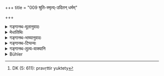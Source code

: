 +++
title = "009 श्रुति-स्मृत्य्-उदितन् धर्मम्"

+++

<details><summary>गङ्गानथ-मूलानुवादः</summary>

For the man performing the duty laid down by the revealed word and the recollections obtains fame here, and after death, unsurpassed happiness.—(9)
</details>

<details><summary>मेधातिथिः</summary>

यो नास्तिकतया वैदिकानि निष्फलानि कर्माणीति व्यामुह्य न तदनुष्ठाने प्रवर्तेत, तस्य प्रवृत्त्यर्थं सुहृद् भूत्वा दृष्टफलप्रदर्शनं करोति । तिष्ठतु तावद् अन्यत् फलम् । श्रुतौ स्मृतिषु च यद् **उदितम्** उक्तं धर्माख्यं कर्म तद् **अनुतिष्ठन्न् इह **अश्मिंल् लोके यावज् जीवति तावत् **कीर्तिं** प्रशस्यतां पूज्यतां सौभाग्यं लभते । न्याय्ये पथि स्थितो महापुण्यो ऽयम् इति सर्वेण पूज्यते । प्रियश् च सर्वस्य भवति । **प्रेत्य** देहान्तरे यस्माद् अन्यद् उत्तमं नास्ति तत् सुखं प्राप्नोति । प्रायेण स्वर्गकामस्याधिकारः, निरतिशया च प्रीतिः स्वर्गः, तत उच्यते **अनुत्तमम्** इति । तस्मान् नास्ति कस्यापि दृष्टफलार्थिनो ऽत्रैव प्रवृत्तिः प्रयुक्तेत्य्[^६४] एवंपरम् एतत् ॥ २.९ ॥


[^६४]:
     DK (5: 611): pravṛttir yuktety
</details>

<details><summary>गङ्गानथ-भाष्यानुवादः</summary>

There might be some one who, being an unbeliever, might form the misconception that the acts laid down in the Veda are fruitless, and omit to do them; hence with a view to induce such a man to undertake the performance of those acts, the Author, placing himself in the position of a friend, proceeds to indicate the. perceptible results that follow from the acts in question, to say nothing of other kinds of results.

The man who performs the act, known as ‘duty,’ ‘Dharma,’—which is ‘*laid down by the Revealed Word and the Recollections*—obtains ‘*here*,’ in this wold, as long as he lives, ‘*fame*,’ praise, honour, regard; that is, all men respect him and love him as one ‘who is firm in the rightful path and highly virtuous.’

‘*After death*,’—in another body—he obtains that ‘happiness’ superior to which there is no other happiness. As a matter of fact, almost all the acts are prescribed in the Veda as to be done by one who desires Heaven; and ‘Heaven’ stands for ‘unsurpassed happiness’; hence it is that the author speaks of ‘unsurpassed happiness.’

For these reasons, it is only right that the unbeliever also, who seeks for nothing but visible results, should undertake the performance of the acts in question. This is the purport of the text.—(9)
</details>

<details><summary>गङ्गानथ-टिप्पन्यः</summary>

This verse is quoted in *Hemādri* (Vrata, p. 14);—in the *Vīramitrodaya* (Paribhāṣā, p. 61), which explains that, ‘*anuttamam sukham*’ stands for the rewards that are spoken of in connection with each act;—and in the
*Nṛsiṃhaprasāda* (Saṃskāra, p. 16b).
</details>

<details><summary>गङ्गानथ-तुल्य-वाक्यानि</summary>

*Atri-Saṃhitā*, 16.—‘By me has been described that Dharma in which
remaining firm, men of the various castes acquire reputation in the world and after death attain the highest condition.’

*Āpastamba-Dharmasūtra*, 2.2.5.—‘In course of evolution, the man, by the
residue of the results of his past acts, obtains his caste, his- body, his complexion, strength, intelligence, knowledge and also other things and activities; and in its revolution, this process brings him happiness in both worlds.’ *Āpastamba-Dharmasūtra*, 2.2.7.—‘Through acts conducive to sin, one becomes born in undesirable families.’

*Gautama-Dharmasūtra*, 11-31.—‘People of various castes and in various
stages of life, remaining firm in their duties, on death, enjoy the fruits of their acts, and by reason of the residue of those, become born again in a good family of superior caste, endowed with long life, learning, wealth, happiness and intelligence.’

*Vaśiṣṭha-Smṛti*, 1.2.—‘The man who performs his duties with due
knowledge becomes highly praiseworthy in the world, and after death attains Heaven.’

*Dakṣa-Smṛti*, 2.66.—‘The Householder, ever intent on his own duties,
partakes of Heaven.’

*Laghu-Viṣṇu-Smṛti*, 2.17.—‘Whatever has been prescribed in the Śruti
and in the Smṛti,—all this should be done by the Housoholder; otherwise, he becomes open to censure.’
</details>

<details><summary>Bühler</summary>

009	For that man who obeys the law prescribed in the revealed texts and in the sacred tradition, gains fame in this (world) and after death unsurpassable bliss.
</details>
